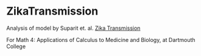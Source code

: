 # ZikaTransmission

Analysis of model by Suparit et. al. [Zika Transmission](https://tbiomed.biomedcentral.com/articles/10.1186/s12976-018-0083-z#Abs1)

For Math 4: Applications of Calculus to Medicine and Biology, at Dartmouth College
